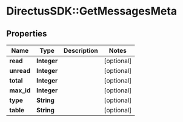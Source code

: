 # DirectusSDK::GetMessagesMeta

## Properties
Name | Type | Description | Notes
------------ | ------------- | ------------- | -------------
**read** | **Integer** |  | [optional] 
**unread** | **Integer** |  | [optional] 
**total** | **Integer** |  | [optional] 
**max_id** | **Integer** |  | [optional] 
**type** | **String** |  | [optional] 
**table** | **String** |  | [optional] 


